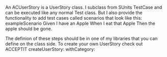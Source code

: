 An ACUserStory is a UserStory class. I subclass from SUnits TestCase and can be executed like any normal Test class. But I also provide the functionality to add test cases called scenarios that look like this:
exampleScenario
Given I have an Apple
When I eat that Apple
Then the apple should be gone.

The definion of these steps should be in one of my libraries that you can define on the class side. To create your own UserStory check out ACCEPTIT createUserStory:  withCategory: 